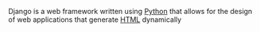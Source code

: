Django is a web framework written using [Python](/wiki/Python) that allows for the design of web applications that generate [HTML](/wiki/HTML) dynamically
